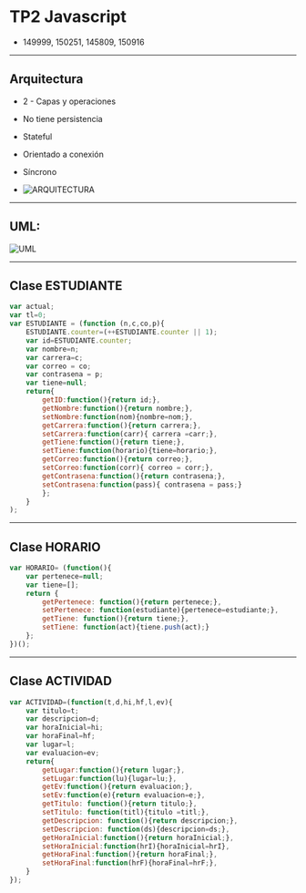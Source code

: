 # TP2 Javascript
- 149999, 150251, 145809, 150916

---

## Arquitectura
- 2 - Capas y operaciones
- No tiene persistencia
- Stateful
- Orientado a conexión
- Síncrono

- ![ARQUITECTURA](https://raw.githubusercontent.com/monicavelaje/agenda/master/ARQUITECTURA.PNG)

---

## UML:

![UML](https://raw.githubusercontent.com/monicavelaje/agenda/master/UML.PNG)

---
## Clase ESTUDIANTE

```javascript
var actual;
var tl=0;
var ESTUDIANTE = (function (n,c,co,p){
    ESTUDIANTE.counter=(++ESTUDIANTE.counter || 1);
    var id=ESTUDIANTE.counter;
    var nombre=n;
    var carrera=c;
    var correo = co;
    var contrasena = p;
    var tiene=null;
    return{
        getID:function(){return id;},
        getNombre:function(){return nombre;},
        setNombre:function(nom){nombre=nom;},
        getCarrera:function(){return carrera;},
        setCarrera:function(carr){ carrera =carr;},
        getTiene:function(){return tiene;},
        setTiene:function(horario){tiene=horario;},
        getCorreo:function(){return correo;},
        setCorreo:function(corr){ correo = corr;},
        getContrasena:function(){return contrasena;},
        setContrasena:function(pass){ contrasena = pass;}
        };
    }
);
```
---
## Clase HORARIO
```javascript
var HORARIO= (function(){
    var pertenece=null;
    var tiene=[];
    return {
        getPertenece: function(){return pertenece;},
        setPertenece: function(estudiante){pertenece=estudiante;},
        getTiene: function(){return tiene;},
        setTiene: function(act){tiene.push(act);}
    };
})();
```
---
## Clase ACTIVIDAD
```javascript
var ACTIVIDAD=(function(t,d,hi,hf,l,ev){
    var titulo=t;
    var descripcion=d;
    var horaInicial=hi;
    var horaFinal=hf;
    var lugar=l;
    var evaluacion=ev;
    return{
        getLugar:function(){return lugar;},
        setLugar:function(lu){lugar=lu;},
        getEv:function(){return evaluacion;},
        setEv:function(e){return evaluacion=e;},
        getTitulo: function(){return titulo;},
        setTitulo: function(titl){titulo =titl;},
        getDescripcion: function(){return descripcion;},
        setDescripcion: function(ds){descripcion=ds;},
        getHoraInicial:function(){return horaInicial;},
        setHoraInicial:function(hrI){horaInicial=hrI},
        getHoraFinal:function(){return horaFinal;},
        setHoraFinal:function(hrF){horaFinal=hrF;},
    }
});
```
